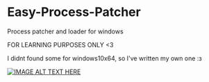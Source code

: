# Easy-Process-Patcher
Process patcher and loader for windows

FOR LEARNING PURPOSES ONLY <3

I didnt found some for windows10x64, so I've written my own one :з

[![IMAGE ALT TEXT HERE](https://img.youtube.com/vi/W2M2IJ7FvwE/0.jpg)](https://www.youtube.com/watch?v=W2M2IJ7FvwE)
